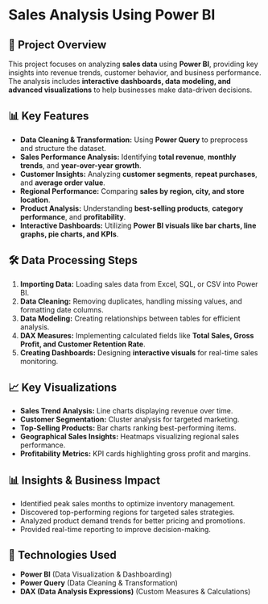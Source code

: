  # Sales Analysis Using Power BI

## 📌 Project Overview
This project focuses on analyzing **sales data** using **Power BI**, providing key insights into revenue trends, customer behavior, and business performance. The analysis includes **interactive dashboards, data modeling, and advanced visualizations** to help businesses make data-driven decisions.

## 📊 Key Features
- **Data Cleaning & Transformation:** Using **Power Query** to preprocess and structure the dataset.
- **Sales Performance Analysis:** Identifying **total revenue**, **monthly trends**, and **year-over-year growth**.
- **Customer Insights:** Analyzing **customer segments**, **repeat purchases**, and **average order value**.
- **Regional Performance:** Comparing **sales by region, city, and store location**.
- **Product Analysis:** Understanding **best-selling products**, **category performance**, and **profitability**.
- **Interactive Dashboards:** Utilizing **Power BI visuals like bar charts, line graphs, pie charts, and KPIs**.

## 🛠 Data Processing Steps
1. **Importing Data:** Loading sales data from Excel, SQL, or CSV into Power BI.
2. **Data Cleaning:** Removing duplicates, handling missing values, and formatting date columns.
3. **Data Modeling:** Creating relationships between tables for efficient analysis.
4. **DAX Measures:** Implementing calculated fields like **Total Sales, Gross Profit, and Customer Retention Rate**.
5. **Creating Dashboards:** Designing **interactive visuals** for real-time sales monitoring.

## 📈 Key Visualizations
- **Sales Trend Analysis:** Line charts displaying revenue over time.
- **Customer Segmentation:** Cluster analysis for targeted marketing.
- **Top-Selling Products:** Bar charts ranking best-performing items.
- **Geographical Sales Insights:** Heatmaps visualizing regional sales performance.
- **Profitability Metrics:** KPI cards highlighting gross profit and margins.

## 📊 Insights & Business Impact
- Identified peak sales months to optimize inventory management.
- Discovered top-performing regions for targeted sales strategies.
- Analyzed product demand trends for better pricing and promotions.
- Provided real-time reporting to improve decision-making.

## 🔧 Technologies Used
- **Power BI** (Data Visualization & Dashboarding)
- **Power Query** (Data Cleaning & Transformation)
- **DAX (Data Analysis Expressions)** (Custom Measures & Calculations)




